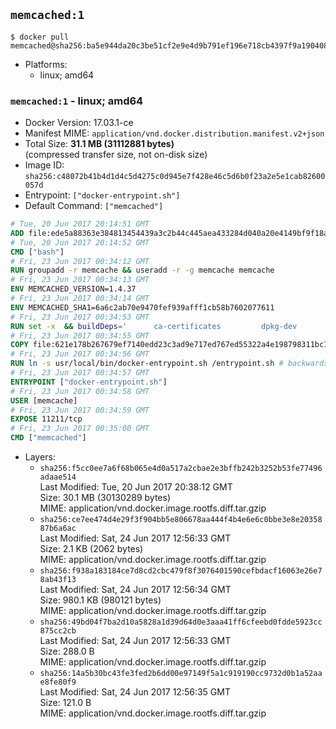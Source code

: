 ## `memcached:1`

```console
$ docker pull memcached@sha256:ba5e944da20c3be51cf2e9e4d9b791ef196e718cb4397f9a19040859f0fdc9c1
```

-	Platforms:
	-	linux; amd64

### `memcached:1` - linux; amd64

-	Docker Version: 17.03.1-ce
-	Manifest MIME: `application/vnd.docker.distribution.manifest.v2+json`
-	Total Size: **31.1 MB (31112881 bytes)**  
	(compressed transfer size, not on-disk size)
-	Image ID: `sha256:c48072b41b4d1d4c5d4275c0d945e7f428e46c5d6b0f23a2e5e1cab82600057d`
-	Entrypoint: `["docker-entrypoint.sh"]`
-	Default Command: `["memcached"]`

```dockerfile
# Tue, 20 Jun 2017 20:14:51 GMT
ADD file:ede5a88363e384813454439a3c2b44c445aea433284d040a20e4149bf9f18a5c in / 
# Tue, 20 Jun 2017 20:14:52 GMT
CMD ["bash"]
# Fri, 23 Jun 2017 00:34:12 GMT
RUN groupadd -r memcache && useradd -r -g memcache memcache
# Fri, 23 Jun 2017 00:34:13 GMT
ENV MEMCACHED_VERSION=1.4.37
# Fri, 23 Jun 2017 00:34:14 GMT
ENV MEMCACHED_SHA1=6a6c2ab70e9470fef939afff1cb58b7602077611
# Fri, 23 Jun 2017 00:34:53 GMT
RUN set -x 	&& buildDeps=' 		ca-certificates 		dpkg-dev 		gcc 		libc6-dev 		libevent-dev 		libsasl2-dev 		make 		perl 		wget 	' 	&& apt-get update && apt-get install -y $buildDeps --no-install-recommends 	&& rm -rf /var/lib/apt/lists/* 	&& wget -O memcached.tar.gz "https://memcached.org/files/memcached-$MEMCACHED_VERSION.tar.gz" 	&& echo "$MEMCACHED_SHA1  memcached.tar.gz" | sha1sum -c - 	&& mkdir -p /usr/src/memcached 	&& tar -xzf memcached.tar.gz -C /usr/src/memcached --strip-components=1 	&& rm memcached.tar.gz 	&& cd /usr/src/memcached 	&& ./configure 		--build="$(dpkg-architecture --query DEB_BUILD_GNU_TYPE)" 		--enable-sasl 	&& make -j "$(nproc)" 	&& make install 	&& cd / && rm -rf /usr/src/memcached 	&& apt-mark manual 		libevent-2.0-5 		libsasl2-2 	&& apt-get purge -y --auto-remove $buildDeps 	&& memcached -V
# Fri, 23 Jun 2017 00:34:55 GMT
COPY file:621e178b267679ef7140edd23c3ad9e717ed767ed55322a4e198798311bc1d36 in /usr/local/bin/ 
# Fri, 23 Jun 2017 00:34:56 GMT
RUN ln -s usr/local/bin/docker-entrypoint.sh /entrypoint.sh # backwards compat
# Fri, 23 Jun 2017 00:34:57 GMT
ENTRYPOINT ["docker-entrypoint.sh"]
# Fri, 23 Jun 2017 00:34:58 GMT
USER [memcache]
# Fri, 23 Jun 2017 00:34:59 GMT
EXPOSE 11211/tcp
# Fri, 23 Jun 2017 00:35:00 GMT
CMD ["memcached"]
```

-	Layers:
	-	`sha256:f5cc0ee7a6f68b065e4d0a517a2cbae2e3bffb242b3252b53fe77496adaae514`  
		Last Modified: Tue, 20 Jun 2017 20:38:12 GMT  
		Size: 30.1 MB (30130289 bytes)  
		MIME: application/vnd.docker.image.rootfs.diff.tar.gzip
	-	`sha256:ce7ee474d4e29f3f904bb5e806678aa444f4b4e6e6c0bbe3e8e2035887b6a6ac`  
		Last Modified: Sat, 24 Jun 2017 12:56:33 GMT  
		Size: 2.1 KB (2062 bytes)  
		MIME: application/vnd.docker.image.rootfs.diff.tar.gzip
	-	`sha256:f938a183184ce7d8cd2cbc479f8f3076401590cefbdacf16063e26e78ab43f13`  
		Last Modified: Sat, 24 Jun 2017 12:56:34 GMT  
		Size: 980.1 KB (980121 bytes)  
		MIME: application/vnd.docker.image.rootfs.diff.tar.gzip
	-	`sha256:49bd04f7ba2d10a5828a1d39d64d0e3aaa41ff6cfeebd0fdde5923cc875cc2cb`  
		Last Modified: Sat, 24 Jun 2017 12:56:33 GMT  
		Size: 288.0 B  
		MIME: application/vnd.docker.image.rootfs.diff.tar.gzip
	-	`sha256:14a5b30bc43fe3fed2b6dd00e97149f5a1c919190cc9732d0b1a52aae8fe80f9`  
		Last Modified: Sat, 24 Jun 2017 12:56:35 GMT  
		Size: 121.0 B  
		MIME: application/vnd.docker.image.rootfs.diff.tar.gzip
